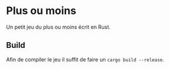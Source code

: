 # Plus ou moins
Un petit jeu du plus ou moins écrit en Rust.

## Build
Afin de compiler le jeu il suffit de faire un `cargo build --release`.
